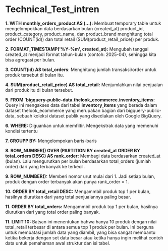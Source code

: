 # Technical_Test_intren

**1. WITH monthly_orders_product AS (...):** Membuat temporary table untuk mengelompokkan data berdasarkan bulan (created_at) product_id, product_category, product_name, dan product_brand menghitung total order (COUNT(id)) dan total retail (SUM(product_retail_price)) per produk.


**2. FORMAT_TIMESTAMP('%Y-%m', created_at):** Mengubah tanggal created_at menjadi format tahun-bulan (contoh: 2025-04), sehingga kita bisa agregasi per bulan.


**3. COUNT(id) AS total_orders**: Menghitung jumlah transaksi/order untuk produk tersebut di bulan itu.


**4. SUM(product_retail_price) AS total_retail:** Menjumlahkan nilai penjualan dari produk itu di bulan tersebut.


**5. FROM `bigquery-public-data.thelook_ecommerce.inventory_items:** Query ini mengakses data dari tabel **inventory_items** yang berada dalam dataset thelook_ecommerce yang merupakan bagian dari bigquery-public-data, sebuah koleksi dataset publik yang disediakan oleh Google BigQuery.


**6. WHERE:** Diguankan untuk memfiltir. Mengekstrak data yang memenuhi kondisi tertentu


**7. GROUPP BY:** Mengelompokan baris-baris 


**8. ROW_NUMBER() OVER (PARTITION BY created_at ORDER BY total_orders DESC) AS rank_order:** Membagi data berdasarkan created_at (bulan). Lalu mengurutkan per bulan berdasarkan total_orders (jumlah order) dari yang terbanyak ke terkecil.


**9. ROW_NUMBER():** Memberi nomor urut mulai dari 1. Jadi setiap bulan, produk dengan order terbanyak akan punya rank_order = 1.


**10. ORDER BY total_retail DESC:** Mengammbil produk top 1 per bulan, hasilnya diurutkan dari yang total penjualannya paling besar.


**11. ORDER BY total_orders:** Mengammbil produk top 1 per bulan, hasilnya diurutkan dari yang total order paling banyak.

**11. LIMIT 10:** Batsan ini menentukan bahwa hanya 10 produk dengan nilai total_retail terbesar di antara semua top 1 produk per bulan. Ini berguna untuk membatasi jumlah data yang diambil, yang bisa sangat membantu ketika bekerja dengan set data besar atau ketika hanya ingin melihat contoh data untuk pemahaman awal struktur dan isi tabel.
